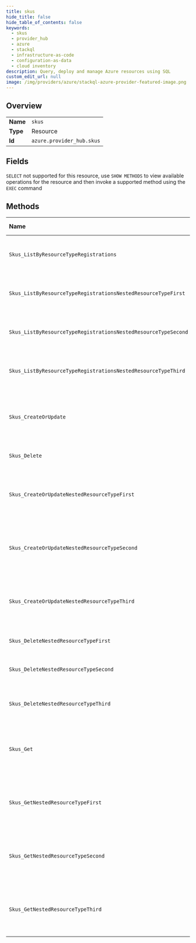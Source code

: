 ```yaml
---
title: skus
hide_title: false
hide_table_of_contents: false
keywords:
  - skus
  - provider_hub
  - azure    
  - stackql
  - infrastructure-as-code
  - configuration-as-data
  - cloud inventory
description: Query, deploy and manage Azure resources using SQL
custom_edit_url: null
image: /img/providers/azure/stackql-azure-provider-featured-image.png
---
```

  
    

## Overview
<table><tbody>
<tr><td><b>Name</b></td><td><code>skus</code></td></tr>
<tr><td><b>Type</b></td><td>Resource</td></tr>
<tr><td><b>Id</b></td><td><code>azure.provider_hub.skus</code></td></tr>
</tbody></table>

## Fields
`SELECT` not supported for this resource, use `SHOW METHODS` to view available operations for the resource and then invoke a supported method using the `EXEC` command  
## Methods
| Name | Accessible by | Required Params | Description |
|:-----|:--------------|:----------------|:------------|
| `Skus_ListByResourceTypeRegistrations` | `SELECT` | `providerNamespace, resourceType, subscriptionId` | Gets the list of skus for the given resource type. |
| `Skus_ListByResourceTypeRegistrationsNestedResourceTypeFirst` | `SELECT` | `nestedResourceTypeFirst, providerNamespace, resourceType, subscriptionId` | Gets the list of skus for the given resource type. |
| `Skus_ListByResourceTypeRegistrationsNestedResourceTypeSecond` | `SELECT` | `nestedResourceTypeFirst, nestedResourceTypeSecond, providerNamespace, resourceType, subscriptionId` | Gets the list of skus for the given resource type. |
| `Skus_ListByResourceTypeRegistrationsNestedResourceTypeThird` | `SELECT` | `nestedResourceTypeFirst, nestedResourceTypeSecond, nestedResourceTypeThird, providerNamespace, resourceType, subscriptionId` | Gets the list of skus for the given resource type. |
| `Skus_CreateOrUpdate` | `INSERT` | `providerNamespace, resourceType, sku, subscriptionId` | Creates or updates the resource type skus in the given resource type. |
| `Skus_Delete` | `DELETE` | `providerNamespace, resourceType, sku, subscriptionId` | Deletes a resource type sku. |
| `Skus_CreateOrUpdateNestedResourceTypeFirst` | `EXEC` | `nestedResourceTypeFirst, providerNamespace, resourceType, sku, subscriptionId` | Creates or updates the resource type skus in the given resource type. |
| `Skus_CreateOrUpdateNestedResourceTypeSecond` | `EXEC` | `nestedResourceTypeFirst, nestedResourceTypeSecond, providerNamespace, resourceType, sku, subscriptionId` | Creates or updates the resource type skus in the given resource type. |
| `Skus_CreateOrUpdateNestedResourceTypeThird` | `EXEC` | `nestedResourceTypeFirst, nestedResourceTypeSecond, nestedResourceTypeThird, providerNamespace, resourceType, sku, subscriptionId` | Creates or updates the resource type skus in the given resource type. |
| `Skus_DeleteNestedResourceTypeFirst` | `EXEC` | `nestedResourceTypeFirst, providerNamespace, resourceType, sku, subscriptionId` | Deletes a resource type sku. |
| `Skus_DeleteNestedResourceTypeSecond` | `EXEC` | `nestedResourceTypeFirst, nestedResourceTypeSecond, providerNamespace, resourceType, sku, subscriptionId` | Deletes a resource type sku. |
| `Skus_DeleteNestedResourceTypeThird` | `EXEC` | `nestedResourceTypeFirst, nestedResourceTypeSecond, nestedResourceTypeThird, providerNamespace, resourceType, sku, subscriptionId` | Deletes a resource type sku. |
| `Skus_Get` | `EXEC` | `providerNamespace, resourceType, sku, subscriptionId` | Gets the sku details for the given resource type and sku name. |
| `Skus_GetNestedResourceTypeFirst` | `EXEC` | `nestedResourceTypeFirst, providerNamespace, resourceType, sku, subscriptionId` | Gets the sku details for the given resource type and sku name. |
| `Skus_GetNestedResourceTypeSecond` | `EXEC` | `nestedResourceTypeFirst, nestedResourceTypeSecond, providerNamespace, resourceType, sku, subscriptionId` | Gets the sku details for the given resource type and sku name. |
| `Skus_GetNestedResourceTypeThird` | `EXEC` | `nestedResourceTypeFirst, nestedResourceTypeSecond, nestedResourceTypeThird, providerNamespace, resourceType, sku, subscriptionId` | Gets the sku details for the given resource type and sku name. |
